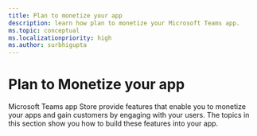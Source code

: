 ```yaml
---
title: Plan to monetize your app
description: learn how plan to monetize your Microsoft Teams app.
ms.topic: conceptual
ms.localizationpriority: high
ms.author: surbhigupta
---
```

# Plan to Monetize your app

Microsoft Teams app Store provide features that enable you to monetize your apps and gain customers by engaging with your users. The topics in this section show you how to build these features into your app.

